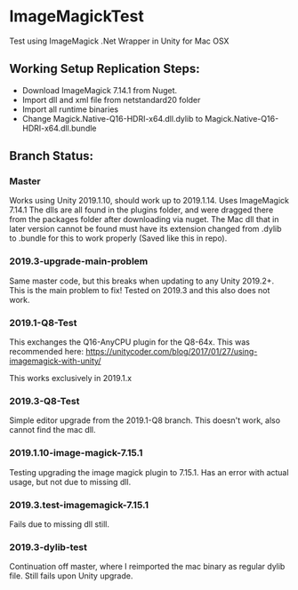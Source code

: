 # ImageMagickTest
Test using ImageMagick .Net Wrapper in Unity for Mac OSX

## Working Setup Replication Steps:

- Download ImageMagick 7.14.1 from Nuget.
- Import dll and xml file from netstandard20 folder
- Import all runtime binaries
- Change Magick.Native-Q16-HDRI-x64.dll.dylib to Magick.Native-Q16-HDRI-x64.dll.bundle

## Branch Status:

### Master
Works using Unity 2019.1.10, should work up to 2019.1.14. Uses ImageMagick 7.14.1
The dlls are all found in the plugins folder, and were dragged there from the packages folder after downloading via nuget.
The Mac dll that in later version cannot be found must have its extension changed from .dylib to .bundle for this to work properly (Saved like this in repo).

### 2019.3-upgrade-main-problem
Same master code, but this breaks when updating to any Unity 2019.2+. This is the main problem to fix! Tested on 2019.3 and this also does not work. 

### 2019.1-Q8-Test
This exchanges the Q16-AnyCPU plugin for the Q8-64x. This was recommended here: https://unitycoder.com/blog/2017/01/27/using-imagemagick-with-unity/

This works exclusively in 2019.1.x

### 2019.3-Q8-Test
Simple editor upgrade from the 2019.1-Q8 branch. This doesn't work, also cannot find the mac dll. 

### 2019.1.10-image-magick-7.15.1
Testing upgrading the image magick plugin to 7.15.1. Has an error with actual usage, but not due to missing dll.

### 2019.3.test-imagemagick-7.15.1
Fails due to missing dll still. 

### 2019.3-dylib-test
Continuation off master, where I reimported the mac binary as regular dylib file. Still fails upon Unity upgrade.
